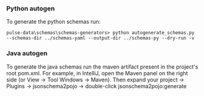 ### Python autogen
To generate the python schemas run:
```
pulse-data\schemas\schemas-generators> python autogenerate_schemas.py --schemas-dir ../schemas-yaml --output-dir ../schemas-py --dry-run -v
```

### Java autogen
To generate the java schemas run the maven artifact present in the project's root pom.xml. 
For example, in IntelliJ, open the Maven panel on the right side (or View → Tool Windows → Maven). 
Then expand your project → Plugins → jsonschema2pojo → double-click jsonschema2pojo:generate